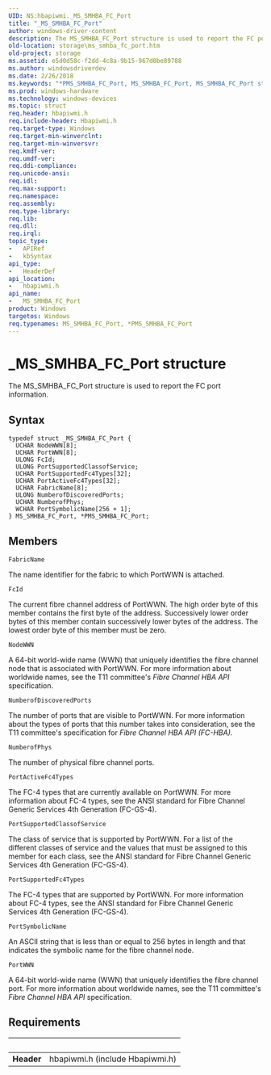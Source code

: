 ```yaml
---
UID: NS:hbapiwmi._MS_SMHBA_FC_Port
title: "_MS_SMHBA_FC_Port"
author: windows-driver-content
description: The MS_SMHBA_FC_Port structure is used to report the FC port information.
old-location: storage\ms_smhba_fc_port.htm
old-project: storage
ms.assetid: e5d0d58c-f2dd-4c8a-9b15-967d0be89788
ms.author: windowsdriverdev
ms.date: 2/26/2018
ms.keywords: "*PMS_SMHBA_FC_Port, MS_SMHBA_FC_Port, MS_SMHBA_FC_Port structure [Storage Devices], PMS_SMHBA_FC_Port, PMS_SMHBA_FC_Port structure pointer [Storage Devices], _MS_SMHBA_FC_Port, hbapiwmi/MS_SMHBA_FC_Port, hbapiwmi/PMS_SMHBA_FC_Port, storage.ms_smhba_fc_port, structs-Fibre_74bec0b8-c7eb-4866-8fef-ab9a7c3d5950.xml"
ms.prod: windows-hardware
ms.technology: windows-devices
ms.topic: struct
req.header: hbapiwmi.h
req.include-header: Hbapiwmi.h
req.target-type: Windows
req.target-min-winverclnt: 
req.target-min-winversvr: 
req.kmdf-ver: 
req.umdf-ver: 
req.ddi-compliance: 
req.unicode-ansi: 
req.idl: 
req.max-support: 
req.namespace: 
req.assembly: 
req.type-library: 
req.lib: 
req.dll: 
req.irql: 
topic_type:
-	APIRef
-	kbSyntax
api_type:
-	HeaderDef
api_location:
-	hbapiwmi.h
api_name:
-	MS_SMHBA_FC_Port
product: Windows
targetos: Windows
req.typenames: MS_SMHBA_FC_Port, *PMS_SMHBA_FC_Port
---
```


# _MS_SMHBA_FC_Port structure
The MS_SMHBA_FC_Port structure is used to report the FC port information.

## Syntax
````
typedef struct _MS_SMHBA_FC_Port {
  UCHAR NodeWWN[8];
  UCHAR PortWWN[8];
  ULONG FcId;
  ULONG PortSupportedClassofService;
  UCHAR PortSupportedFc4Types[32];
  UCHAR PortActiveFc4Types[32];
  UCHAR FabricName[8];
  ULONG NumberofDiscoveredPorts;
  UCHAR NumberofPhys;
  WCHAR PortSymbolicName[256 + 1];
} MS_SMHBA_FC_Port, *PMS_SMHBA_FC_Port;
````

## Members


`FabricName`

The name identifier for the fabric to which PortWWN is attached.

`FcId`

The current fibre channel address of PortWWN. The high order byte of this member contains the first byte of the address. Successively lower order bytes of this member contain successively lower bytes of the address. The lowest order byte of this member must be zero.

`NodeWWN`

A 64-bit world-wide name (WWN) that uniquely identifies the fibre channel node that is associated with PortWWN. For more information about worldwide names, see the T11 committee's <i>Fibre Channel HBA API</i> specification.

`NumberofDiscoveredPorts`

The number of ports that are visible to PortWWN. For more information about the types of ports that this number takes into consideration, see the T11 committee's specification for <i>Fibre Channel HBA API (FC-HBA).</i>

`NumberofPhys`

The number of physical fibre channel ports.

`PortActiveFc4Types`

The FC-4 types that are currently available on PortWWN. For more information about FC-4 types, see the ANSI standard for Fibre Channel Generic Services 4th Generation (FC-GS-4).

`PortSupportedClassofService`

The class of service that is supported by PortWWN. For a list of the different classes of service and the values that must be assigned to this member for each class, see the ANSI standard for Fibre Channel Generic Services 4th Generation (FC-GS-4).

`PortSupportedFc4Types`

The FC-4 types that are supported by PortWWN. For more information about FC-4 types, see the ANSI standard for Fibre Channel Generic Services 4th Generation (FC-GS-4).

`PortSymbolicName`

An ASCII string that is less than or equal to 256 bytes in length and that indicates the symbolic name for the fibre channel node.

`PortWWN`

A 64-bit world-wide name (WWN) that uniquely identifies the fibre channel port. For more information about worldwide names, see the T11 committee's <i>Fibre Channel HBA API </i>specification.


## Requirements
| &nbsp; | &nbsp; |
| ---- |:---- |
| **Header** | hbapiwmi.h (include Hbapiwmi.h) |
